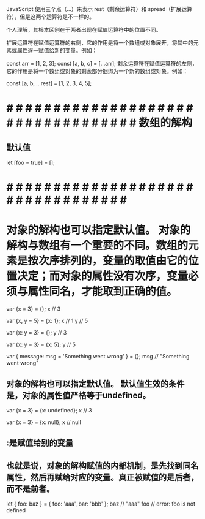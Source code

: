 JavaScript 使用三个点（...）来表示 rest（剩余运算符）和 spread（扩展运算符），但是这两个运算符是不一样的。

个人理解，其根本区别在于两者出现在赋值运算符中的位置不同。

扩展运算符在赋值运算符的右侧，它的作用是将一个数组或对象展开，将其中的元素或属性逐一赋值给新的变量。例如：

const arr = [1, 2, 3];
const [a, b, c] = [...arr];
剩余运算符在赋值运算符的左侧，它的作用是将一个数组或对象的剩余部分捆绑为一个新的数组或对象。例如：

const [a, b, ...rest] = [1, 2, 3, 4, 5];

# # # # # # # # # # # # # # # # # # # # # # # # # # # # # # # # # # # 数组的解构

## 默认值
let [foo = true] = [];


# # # # # # # # # # # # # # # # # # # # # # # # # # # # # # # # # # # 
# 对象的解构也可以指定默认值。 对象的解构与数组有一个重要的不同。数组的元素是按次序排列的，变量的取值由它的位置决定；而对象的属性没有次序，变量必须与属性同名，才能取到正确的值。
var {x = 3} = {};
x // 3

var {x, y = 5} = {x: 1};
x // 1
y // 5

var {x: y = 3} = {};
y // 3

var {x: y = 3} = {x: 5};
y // 5

var { message: msg = 'Something went wrong' } = {};
msg // "Something went wrong"
## 对象的解构也可以指定默认值。 默认值生效的条件是，对象的属性值严格等于undefined。
var {x = 3} = {x: undefined};
x // 3

var {x = 3} = {x: null};
x // null

## :是赋值给别的变量
## 也就是说，对象的解构赋值的内部机制，是先找到同名属性，然后再赋给对应的变量。真正被赋值的是后者，而不是前者。
let { foo: baz } = { foo: 'aaa', bar: 'bbb' };
baz // "aaa"
foo // error: foo is not defined
